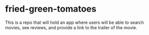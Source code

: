 # fried-green-tomatoes
This is a repo that will hold an app where users will be able to search movies, see reviews, and provide a link to the trailer of the movie. 
